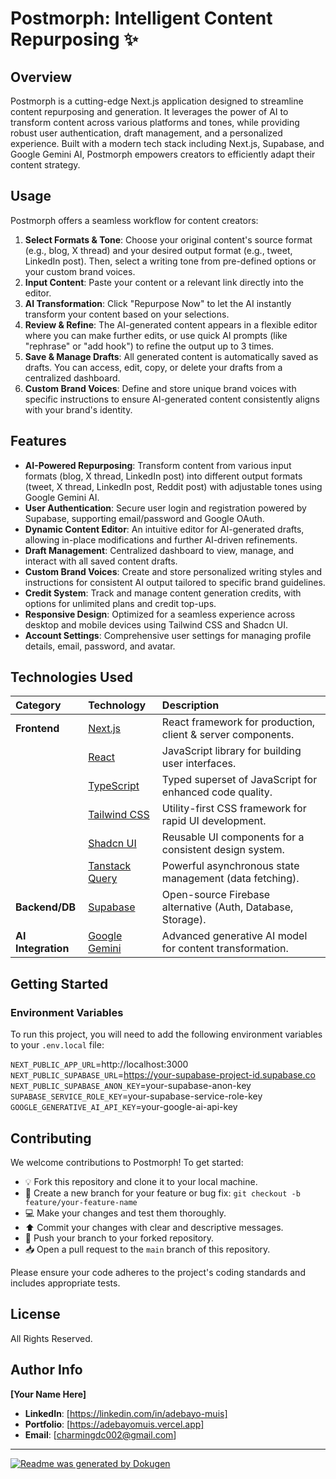 # Postmorph: Intelligent Content Repurposing ✨

## Overview

Postmorph is a cutting-edge Next.js application designed to streamline content repurposing and generation. It leverages the power of AI to transform content across various platforms and tones, while providing robust user authentication, draft management, and a personalized experience. Built with a modern tech stack including Next.js, Supabase, and Google Gemini AI, Postmorph empowers creators to efficiently adapt their content strategy.

## Usage

Postmorph offers a seamless workflow for content creators:

1.  **Select Formats & Tone**: Choose your original content's source format (e.g., blog, X thread) and your desired output format (e.g., tweet, LinkedIn post). Then, select a writing tone from pre-defined options or your custom brand voices.
2.  **Input Content**: Paste your content or a relevant link directly into the editor.
3.  **AI Transformation**: Click "Repurpose Now" to let the AI instantly transform your content based on your selections.
4.  **Review & Refine**: The AI-generated content appears in a flexible editor where you can make further edits, or use quick AI prompts (like "rephrase" or "add hook") to refine the output up to 3 times.
5.  **Save & Manage Drafts**: All generated content is automatically saved as drafts. You can access, edit, copy, or delete your drafts from a centralized dashboard.
6.  **Custom Brand Voices**: Define and store unique brand voices with specific instructions to ensure AI-generated content consistently aligns with your brand's identity.

## Features

- **AI-Powered Repurposing**: Transform content from various input formats (blog, X thread, LinkedIn post) into different output formats (tweet, X thread, LinkedIn post, Reddit post) with adjustable tones using Google Gemini AI.
- **User Authentication**: Secure user login and registration powered by Supabase, supporting email/password and Google OAuth.
- **Dynamic Content Editor**: An intuitive editor for AI-generated drafts, allowing in-place modifications and further AI-driven refinements.
- **Draft Management**: Centralized dashboard to view, manage, and interact with all saved content drafts.
- **Custom Brand Voices**: Create and store personalized writing styles and instructions for consistent AI output tailored to specific brand guidelines.
- **Credit System**: Track and manage content generation credits, with options for unlimited plans and credit top-ups.
- **Responsive Design**: Optimized for a seamless experience across desktop and mobile devices using Tailwind CSS and Shadcn UI.
- **Account Settings**: Comprehensive user settings for managing profile details, email, password, and avatar.

## Technologies Used

| Category           | Technology                                           | Description                                                 |
| :----------------- | :--------------------------------------------------- | :---------------------------------------------------------- |
| **Frontend**       | [Next.js](https://nextjs.org/)                       | React framework for production, client & server components. |
|                    | [React](https://react.dev/)                          | JavaScript library for building user interfaces.            |
|                    | [TypeScript](https://www.typescriptlang.org/)        | Typed superset of JavaScript for enhanced code quality.     |
|                    | [Tailwind CSS](https://tailwindcss.com/)             | Utility-first CSS framework for rapid UI development.       |
|                    | [Shadcn UI](https://ui.shadcn.com/)                  | Reusable UI components for a consistent design system.      |
|                    | [Tanstack Query](https://tanstack.com/query)         | Powerful asynchronous state management (data fetching).     |
| **Backend/DB**     | [Supabase](https://supabase.com/)                    | Open-source Firebase alternative (Auth, Database, Storage). |
| **AI Integration** | [Google Gemini](https://ai.google.dev/models/gemini) | Advanced generative AI model for content transformation.    |

## Getting Started

### Environment Variables

To run this project, you will need to add the following environment variables to your `.env.local` file:

`NEXT_PUBLIC_APP_URL`=http://localhost:3000
`NEXT_PUBLIC_SUPABASE_URL`=https://your-supabase-project-id.supabase.co
`NEXT_PUBLIC_SUPABASE_ANON_KEY`=your-supabase-anon-key
`SUPABASE_SERVICE_ROLE_KEY`=your-supabase-service-role-key
`GOOGLE_GENERATIVE_AI_API_KEY`=your-google-ai-api-key

## Contributing

We welcome contributions to Postmorph! To get started:

- 💡 Fork this repository and clone it to your local machine.
- 🌿 Create a new branch for your feature or bug fix: `git checkout -b feature/your-feature-name`
- 💻 Make your changes and test them thoroughly.
- ⬆️ Commit your changes with clear and descriptive messages.
- 🚀 Push your branch to your forked repository.
- 📥 Open a pull request to the `main` branch of this repository.

Please ensure your code adheres to the project's coding standards and includes appropriate tests.

## License

All Rights Reserved.

## Author Info

**[Your Name Here]**

- **LinkedIn**: [https://linkedin.com/in/adebayo-muis]
- **Portfolio**: [https://adebayomuis.vercel.app]
- **Email**: [charmingdc002@gmail.com]

---

[![Readme was generated by Dokugen](https://img.shields.io/badge/Readme%20was%20generated%20by-Dokugen-brightgreen)](https://www.npmjs.com/package/dokugen)
